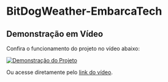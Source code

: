 # BitDogWeather-EmbarcaTech

## Demonstração em Vídeo

Confira o funcionamento do projeto no vídeo abaixo:

[![Demonstração do Projeto](https://img.youtube.com/vi/kZzXiFWeG9s/maxresdefault.jpg)](https://www.youtube.com/watch?v=kZzXiFWeG9s)

Ou acesse diretamente pelo [link do vídeo](https://www.youtube.com/watch?v=kZzXiFWeG9s).
